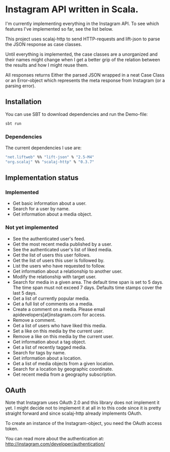 # Instagram API written in Scala.
I'm currently implementing everything in the Instagram API. To see which features I've implemented so far, see the list below.

This project uses scalaj-http to send HTTP-requests and lift-json to parse the JSON response as case classes.

Until everything is implemented, the case classes are a unorganized and their names might change when I get a better grip of the relation between the results and how I might reuse them.

All responses returns Either the parsed JSON wrapped in a neat Case Class or an Error-object which represents the meta response from Instagram (or a parsing error).

## Installation
You can use SBT to download dependencies and run the Demo-file:

```bash
sbt run
```

### Dependencies
The current dependencies I use are:
```bash
"net.liftweb" %% "lift-json" % "2.5-M4"
"org.scalaj" %% "scalaj-http" % "0.3.7"
```

## Implementation status

### Implemented
 * Get basic information about a user.
 * Search for a user by name.
 * Get information about a media object.

### Not yet implemented
 * See the authenticated user's feed.
 * Get the most recent media published by a user.
 * See the authenticated user's list of liked media.
 * Get the list of users this user follows.
 * Get the list of users this user is followed by.
 * List the users who have requested to follow.
 * Get information about a relationship to another user.
 * Modify the relationship with target user.
 * Search for media in a given area. The default time span is set to 5 days. The time span must not exceed 7 days. Defaults time stamps cover the last 5 days.
 * Get a list of currently popular media.
 * Get a full list of comments on a media.
 * Create a comment on a media. Please email apidevelopers[at]instagram.com for access.
 * Remove a comment.
 * Get a list of users who have liked this media.
 * Set a like on this media by the current user.
 * Remove a like on this media by the current user.
 * Get information about a tag object.
 * Get a list of recently tagged media.
 * Search for tags by name.
 * Get information about a location.
 * Get a list of media objects from a given location.
 * Search for a location by geographic coordinate.
 * Get recent media from a geography subscription.

 ## OAuth
 Note that Instagram uses OAuth 2.0 and this library does not implement it yet. I might decide not to implement it at all in to this code since it is pretty straight forward and since scalaj-http already implements OAuth.

 To create an instance of the Instagram-object, you need the OAuth access token.

 You can read more about the authentication at: http://instagram.com/developer/authentication/
